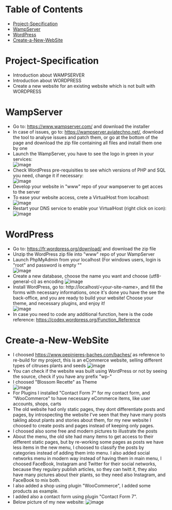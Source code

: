 # Table of Contents 
- [Project-Specification](#Project-Specification) 
- [WampServer](#WampServer) 
- [WordPress](#WordPress) 
- [Create-a-New-WebSite](#Create-a-New-WebSite) 


# Project-Specification
- Introduction about WAMPSERVER
- Introduction about WORDPRESS
- Create a new website for an existing website which is not built with WORDPRESS


# WampServer  
- Go to: https://www.wampserver.com/ and download the installer  
- In case of issues, go to: https://wampserver.aviatechno.net/, download the tool to analyse issues and patch them, or go at the bottom of the page and download the zip file containing all files and install them one by one
- Launch the WampServer, you have to see the logo in green in your services:    
![image](https://user-images.githubusercontent.com/61125395/120862671-a129e180-c589-11eb-9927-b517dd4fab6b.png)
- Check WordPress pre-requisities to see which versions of PHP and SQL you need, change it if necessary:  
![image](https://user-images.githubusercontent.com/61125395/120863034-31682680-c58a-11eb-9d31-b948da326fdf.png)  
- Develop your website in "www" repo of your wampserver to get acces to the server  
- To ease your website access, crete a VirtualHost from localhost:  
![image](https://user-images.githubusercontent.com/61125395/120864060-e5b67c80-c58b-11eb-83b5-14e101c1e243.png)  
- Restart your DNS service to enable your VirtualHost (right click on icon):  
![image](https://user-images.githubusercontent.com/61125395/120864238-30d08f80-c58c-11eb-9fad-b58832b274d3.png)  


# WordPress
* Go to: https://fr.wordpress.org/download/ and download the zip file
* Unzip the WordPress zip file into "www" repo of your WampServer  
* Launch PhpMyAdmin from your localhost (For windows users, login is "root" and password is empty ""  
![image](https://user-images.githubusercontent.com/61125395/120865285-07b0fe80-c58e-11eb-86e5-fedfec6ce10a.png)  
* Create a new database, choose the name you want and choose (utf8-general-ci) as encoding
![image](https://user-images.githubusercontent.com/61125395/120865664-c2d99780-c58e-11eb-8a8e-97246c1acd5a.png)  
* Install WordPress, go to: http://localhost/<your-site-name\>, and fill the forms with necessary informations, once it's done you have the see the back-office, and you are ready to build your website! Choose your theme, and necessary plugins, and enjoy it!  
![image](https://user-images.githubusercontent.com/61125395/120866019-6f1b7e00-c58f-11eb-856a-7c1bd6f99ac8.png)
* In case you need to code any additional function, here is the code reference: https://codex.wordpress.org/Function_Reference


# Create-a-New-WebSite 
* I choosed https://www.pepinieres-baches.com/baches/ as reference to re-build for my project, this is an eCommerce website, selling different types of citruses plants and seeds 
![image](https://user-images.githubusercontent.com/61125395/120866588-90309e80-c590-11eb-8d7f-c10df16242e2.png)
* You can check if the website was built using WordPress or not by seeing the source, check if you have any prefix "wp-"
* I choosed "Blossom Recette" as Theme  
![image](https://user-images.githubusercontent.com/61125395/120867266-dd614000-c591-11eb-832e-7a83f84ce029.png)  
* For Plugins I installed "Contact Form 7" for my contact form, and "WooCommerce" to have necessary eCommerce items, like user accounts, shops, carts  
* The old website had only static pages, they dont differentiate posts and pages, by introspecting  the website I've seen that they have many posts takling about plants and stories about them, for my new website I choosed to create posts and pages instead of keeping only pages.  
* I choosed also some free and modern pictures to illustrate the posts  
* About the menu, the old site had many items to get access to their different static pages, but by re-working some pages as posts we have less items in the new menu, I choosed to classify the posts by categories instead of adding them into menu. I also added social networks menu in modern way instead of having them in main menu, I choosed FaceBook, Instagram and Twitter for their social networks, because they regulary publish articles, so they can twitt it, they also have many pictures about their plants, so they need also Instagram, and FaceBook to mix both.
* I also added a shop using plugin "WooCommerce", I added some products as example.  
* I added also a contact form using plugin "Contact Form 7".  
* Below picture of my new website:
![image](https://user-images.githubusercontent.com/61125395/120869173-1d2a2680-c596-11eb-8464-d80df67844e1.png)

